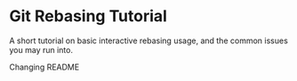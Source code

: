 # Git Rebasing Tutorial

A short tutorial on basic interactive rebasing usage, and the common issues you may run into.

Changing README
